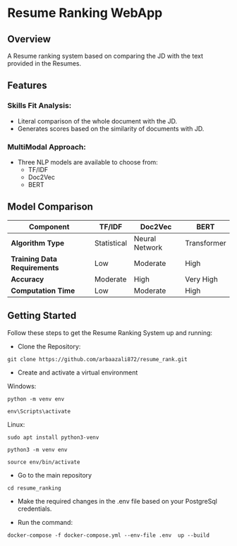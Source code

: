 # Resume Ranking WebApp

## Overview

A Resume ranking system based on comparing the JD with the text provided in the Resumes.

## Features

### Skills Fit Analysis:
- Literal comparison of the whole document with the JD.
- Generates scores based on the similarity of documents with JD.

### MultiModal Approach:
- Three NLP models are available to choose from:
  - TF/IDF
  - Doc2Vec
  - BERT

## Model Comparison

| Component               | TF/IDF                               | Doc2Vec                            | BERT                                 |
|-------------------------|--------------------------------------|------------------------------------|--------------------------------------|
| **Algorithm Type**      | Statistical                          | Neural Network                     | Transformer                          |
| **Training Data Requirements** | Low                           | Moderate                           | High                                 |
| **Accuracy**            | Moderate                             | High                               | Very High                            |
| **Computation Time**    | Low                                  | Moderate                           | High                                 |

## **Getting Started**

Follow these steps to get the Resume Ranking System up and running:

- Clone the Repository:

`git clone https://github.com/arbaazali872/resume_rank.git`

- Create and activate a virtual environment


Windows:

`python -m venv env`

`env\Scripts\activate`


Linux:

`sudo apt install python3-venv`

`python3 -m venv env`

`source env/bin/activate`


- Go to the main repository

`cd resume_ranking`

- Make the required changes in the .env file based on your PostgreSql credentials.

- Run the command:

`docker-compose -f docker-compose.yml --env-file .env  up --build`

